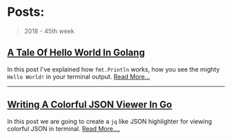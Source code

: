 # Posts:

> 2018 - 45th week


## [A Tale Of Hello World In Golang](/posts/A-Tale-Of-Hello-World-In-Golang)

In this post I've explained how `fmt.Println` works, how you see the mighty `Hello World!` in your terminal output. [Read More...](/posts/A-Tale-Of-Hello-World-In-Golang)

---

## [Writing A Colorful JSON Viewer In Go](/posts/Writing-A-Colorful-JSON-Viewer-In-Go)
In this post we are going to create a `jq` like JSON highlighter for viewing colorful JSON in terminal. [Read More....](/posts/Writing-A-Colorful-JSON-Viewer-In-Go)




